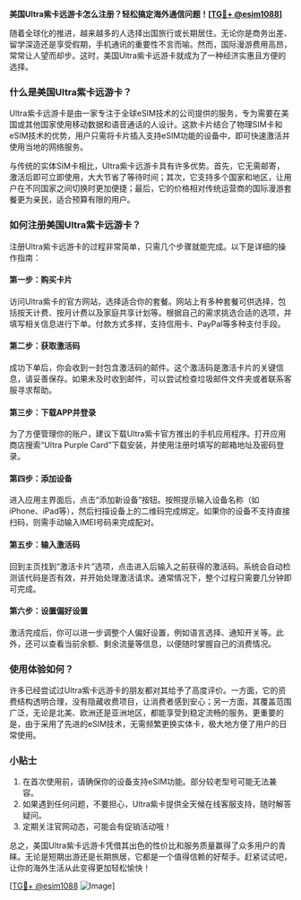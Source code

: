 **美国Ultra紫卡远游卡怎么注册？轻松搞定海外通信问题！[[TG💪+ @esim1088](https://t.me/s/esim1088)]**

随着全球化的推进，越来越多的人选择出国旅行或长期居住。无论你是商务出差、留学深造还是享受假期，手机通讯的重要性不言而喻。然而，国际漫游费用高昂，常常让人望而却步。这时，美国Ultra紫卡远游卡就成为了一种经济实惠且方便的选择。

### 什么是美国Ultra紫卡远游卡？

Ultra紫卡远游卡是由一家专注于全球eSIM技术的公司提供的服务，专为需要在美国或其他国家使用移动数据和语音通话的人设计。这款卡片结合了物理SIM卡和eSIM技术的优势，用户只需将卡片插入支持eSIM功能的设备中，即可快速激活并使用当地的网络服务。

与传统的实体SIM卡相比，Ultra紫卡远游卡具有许多优势。首先，它无需邮寄，激活后即可立即使用，大大节省了等待时间；其次，它支持多个国家和地区，让用户在不同国家之间切换时更加便捷；最后，它的价格相对传统运营商的国际漫游套餐更为亲民，适合预算有限的用户。

### 如何注册美国Ultra紫卡远游卡？

注册Ultra紫卡远游卡的过程非常简单，只需几个步骤就能完成。以下是详细的操作指南：

#### 第一步：购买卡片

访问Ultra紫卡的官方网站，选择适合你的套餐。网站上有多种套餐可供选择，包括按天计费、按月计费以及家庭共享计划等。根据自己的需求挑选合适的选项，并填写相关信息进行下单。付款方式多样，支持信用卡、PayPal等多种支付手段。

#### 第二步：获取激活码

成功下单后，你会收到一封包含激活码的邮件。这个激活码是激活卡片的关键信息，请妥善保存。如果未及时收到邮件，可以尝试检查垃圾邮件文件夹或者联系客服寻求帮助。

#### 第三步：下载APP并登录

为了方便管理你的账户，建议下载Ultra紫卡官方推出的手机应用程序。打开应用商店搜索“Ultra Purple Card”下载安装，并使用注册时填写的邮箱地址及密码登录。

#### 第四步：添加设备

进入应用主界面后，点击“添加新设备”按钮。按照提示输入设备名称（如iPhone、iPad等），然后扫描设备上的二维码完成绑定。如果你的设备不支持直接扫码，则需手动输入IMEI号码来完成配对。

#### 第五步：输入激活码

回到主页找到“激活卡片”选项，点击进入后输入之前获得的激活码。系统会自动检测该代码是否有效，并开始处理激活请求。通常情况下，整个过程只需要几分钟即可完成。

#### 第六步：设置偏好设置

激活完成后，你可以进一步调整个人偏好设置，例如语言选择、通知开关等。此外，还可以查看当前余额、剩余流量等信息，以便随时掌握自己的消费情况。

### 使用体验如何？

许多已经尝试过Ultra紫卡远游卡的朋友都对其给予了高度评价。一方面，它的资费结构透明合理，没有隐藏收费项目，让消费者感到安心；另一方面，其覆盖范围广泛，无论是北美、欧洲还是亚洲地区，都能享受到稳定流畅的服务。更重要的是，由于采用了先进的eSIM技术，无需频繁更换实体卡，极大地方便了用户的日常使用。

### 小贴士

1. 在首次使用前，请确保你的设备支持eSIM功能。部分较老型号可能无法兼容。
2. 如果遇到任何问题，不要担心，Ultra紫卡提供全天候在线客服支持，随时解答疑问。
3. 定期关注官网动态，可能会有促销活动哦！

总之，美国Ultra紫卡远游卡凭借其出色的性价比和服务质量赢得了众多用户的青睐。无论是短期出游还是长期旅居，它都是一个值得信赖的好帮手。赶紧试试吧，让你的海外生活从此变得更加轻松愉快！

[[TG💪+ @esim1088](https://t.me/s/esim1088) ![Image](https://i.postimg.cc/4NQfJmqS/Snipaste-2025-05-13-00-14-12.png)]